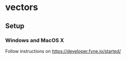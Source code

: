 # vectors

## Setup
### Windows and MacOS X
Follow instructions on https://developer.fyne.io/started/
